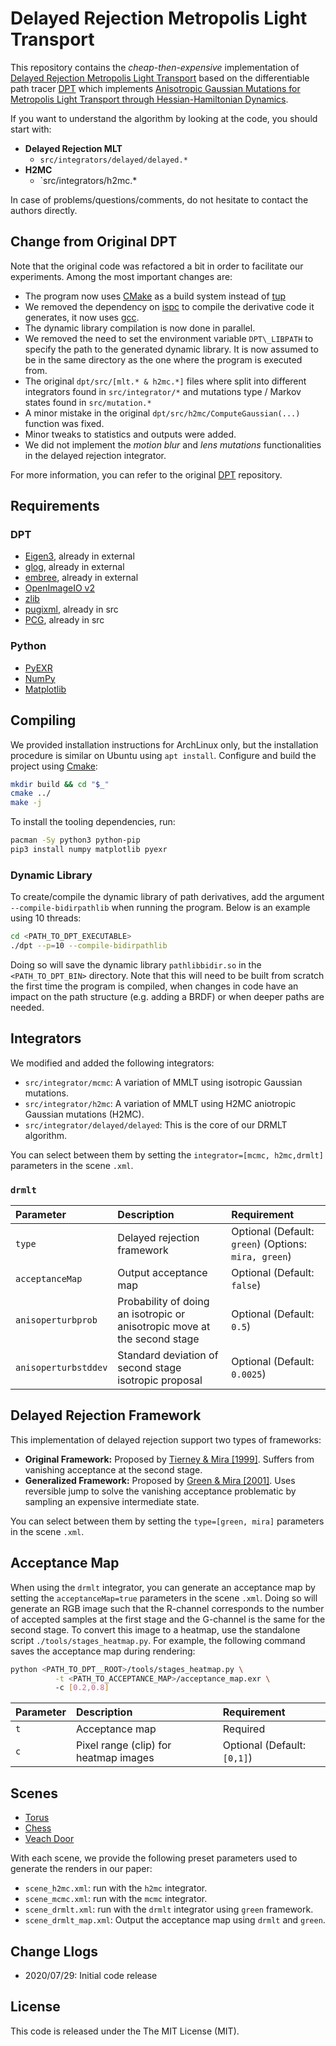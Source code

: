 # Delayed Rejection Metropolis Light Transport

This repository contains the *cheap-then-expensive* implementation of [Delayed Rejection Metropolis Light Transport](https://joeylitalien.github.io/publications/drmlt) based on the differentiable path tracer [DPT](https://github.com/BachiLi/dpt) which implements [Anisotropic Gaussian Mutations for Metropolis Light Transport through Hessian-Hamiltonian Dynamics](https://people.csail.mit.edu/tzumao/h2mc/).

If you want to understand the algorithm by looking at the code, you should start with:

  - __Delayed Rejection MLT__
    - `src/integrators/delayed/delayed.*`
  - __H2MC__
    - `src/integrators/h2mc.*

In case of problems/questions/comments, do not hesitate to contact the authors directly.
 

## Change from Original DPT

Note that the original code was refactored a bit in order to facilitate our experiments. Among the most important changes are:
- The program now uses [CMake](https://cmake.org/) as a build system instead of [tup](http://gittup.org/tup/)
- We removed the dependency on [ispc](https://ispc.github.io/ispc.html) to compile the derivative code it generates, it now uses [gcc](https://gcc.gnu.org/).
- The dynamic library compilation is now done in parallel.
- We removed the need to set the environment variable `DPT\_LIBPATH` to specify the path to the generated dynamic library. It is now assumed to be in the same directory as the one where the program is executed from.
- The original `dpt/src/[mlt.* & h2mc.*]` files where split into different integrators found in `src/integrator/*` and mutations type / Markov states found in `src/mutation.*`
- A minor mistake in the original `dpt/src/h2mc/ComputeGaussian(...)` function was fixed. 
- Minor tweaks to statistics and outputs were added.
- We did not implement the *motion blur* and *lens mutations* functionalities in the delayed rejection integrator.

For more information, you can refer to the original [DPT](https://github.com/BachiLi/dpt) repository. 

## Requirements

### DPT
- [Eigen3](http://eigen.tuxfamily.org/index.php?title=Main_Page), already in external
- [glog](https://github.com/google/glog), already in external
- [embree](https://embree.github.io/), already in external
- [OpenImageIO v2](https://github.com/OpenImageIO/oiio)
- [zlib](http://www.zlib.net/)
- [pugixml](http://pugixml.org/), already in src
- [PCG](http://www.pcg-random.org/), already in src


### Python
- [PyEXR](https://github.com/tvogels/pyexr)
- [NumPy](https://numpy.org/)
- [Matplotlib](https://matplotlib.org/)


## Compiling

We provided installation instructions for ArchLinux only, but the installation procedure is similar on Ubuntu using `apt install`. Configure and build the project using [Cmake](https://cmake.org/): 
```bash
mkdir build && cd "$_" 
cmake ../ 
make -j
```

To install the tooling dependencies, run:
```bash
pacman -Sy python3 python-pip
pip3 install numpy matplotlib pyexr
```

### Dynamic Library

To create/compile the dynamic library of path derivatives, add the argument `--compile-bidirpathlib` when running the program. 
Below is an example using 10 threads:
```bash
cd <PATH_TO_DPT_EXECUTABLE>     
./dpt --p=10 --compile-bidirpathlib                       
```
Doing so will save the dynamic library `pathlibbidir.so` in the `<PATH_TO_DPT_BIN>` directory. Note that this will need to be built from scratch the first time the program is compiled, when changes in code have an impact on the path structure (e.g. adding a BRDF) or when deeper paths are needed.


## Integrators

We modified and added the following integrators:

 - `src/integrator/mcmc`: A variation of MMLT using isotropic Gaussian mutations.
 - `src/integrator/h2mc`:  A variation of MMLT using H2MC aniotropic Gaussian mutations (H2MC).
 - `src/integrator/delayed/delayed`: This is the core of our DRMLT algorithm.

You can select between them by setting the `integrator=[mcmc, h2mc,drmlt]` parameters in the scene `.xml`.

### `drmlt`

| Parameter | Description | Requirement |
|:----------|:------------|:--|
| `type` | Delayed rejection framework | Optional (Default: `green`)   (Options: `mira, green`) |
| `acceptanceMap` | Output acceptance map | Optional (Default: `false`)  |
| `anisoperturbprob` | Probability of doing an isotropic or anisotropic move at the second stage | Optional (Default: `0.5`)  |
| `anisoperturbstddev` | Standard deviation of second stage isotropic proposal | Optional (Default: `0.0025`)  |

## Delayed Rejection Framework

This implementation of delayed rejection support two types of frameworks:

 - __Original Framework:__ Proposed by [Tierney & Mira [1999]](https://www.researchgate.net/publication/2767014_Some_Adaptive_Monte_Carlo_Methods_for_Bayesian_Inference). Suffers from vanishing acceptance at the second stage.
 - __Generalized Framework:__ Proposed by [Green & Mira [2001]](http://citeseerx.ist.psu.edu/viewdoc/download?doi=10.1.1.20.7698&rep=rep1&type=pdf). Uses reversible jump to solve the vanishing acceptance problematic by sampling an expensive intermediate state. 

You can select between them by setting the `type=[green, mira]` parameters in the scene `.xml`.


## Acceptance Map

When using the `drmlt` integrator, you can generate an acceptance map by setting the `acceptanceMap=true`  parameters in the scene `.xml`. Doing so will generate an RGB image such that the R-channel corresponds to the number of accepted samples at the first stage and the G-channel is the same for the second stage. To convert this image to a heatmap, use the standalone script `./tools/stages_heatmap.py`. For example, the following command saves the acceptance map during rendering:

```bash
python <PATH_TO_DPT__ROOT>/tools/stages_heatmap.py \
          -t <PATH_TO_ACCEPTANCE_MAP>/acceptance_map.exr \ 
          -c [0.2,0.8]
```

| Parameter | Description | Requirement |
|:----------|:------------|:--|
| `t` | Acceptance map | Required |
| `c` | Pixel range (clip) for heatmap images | Optional (Default: `[0,1]`) |


## Scenes

- [Torus](http://beltegeuse.s3-website-ap-northeast-1.amazonaws.com/research/2020_DRMLT/scenes/torus_dpt.zip)
- [Chess](http://beltegeuse.s3-website-ap-northeast-1.amazonaws.com/research/2020_DRMLT/scenes/chess_dpt.zip)
- [Veach Door](http://beltegeuse.s3-website-ap-northeast-1.amazonaws.com/research/2020_DRMLT/scenes/veach-door_dpt.zip)

With each scene, we provide the following preset parameters used to generate the renders in our paper:

- `scene_h2mc.xml`: run with the `h2mc` integrator.
- `scene_mcmc.xml`: run with the `mcmc` integrator.
- `scene_drmlt.xml`: run with the `drmlt` integrator using `green` framework.
- `scene_drmlt_map.xml`: Output the acceptance map using `drmlt` and `green`.
  
  
## Change Llogs

- 2020/07/29: Initial code release


## License

This code is released under the The MIT License (MIT).
